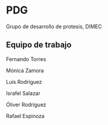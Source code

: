 PDG
===

Grupo de desarrollo de protesis, DIMEC

## Equipo de trabajo

Fernando Torres

Mónica Zamora

Luis Rodríguez

Israfel Salazar

Óliver Rodríguez 

Rafael Espinoza
